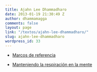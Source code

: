 ```yaml
---
title: Ajahn Lee Dhammadharo
date: 2013-01-19 21:30:49 Z
author: dhammamagga
comments: false
layout: page
link: "/textos/ajahn-lee-dhammadharo/"
slug: ajahn-lee-dhammadharo
wordpress_id: 33
---
```


  * [Marcos de referencia](http://dhammamagga.wordpress.com/textos/ajahn-lee-dhammadharo/marcos-de-referencia/)

	
  * [Manteniendo la respiración en la mente](http://dhammamagga.wordpress.com/textos/ajahn-lee-dhammadharo/manteniendo-la-respiracion-en-la-mente/)


